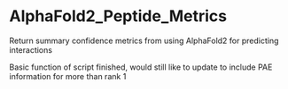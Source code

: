 # AlphaFold2_Peptide_Metrics
Return summary confidence metrics from using AlphaFold2 for predicting interactions

Basic function of script finished, would still like to update to include PAE information for more than rank 1

